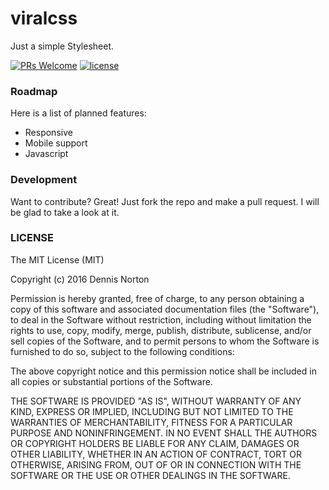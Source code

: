 # viralcss
Just a simple Stylesheet.

[![PRs Welcome](https://img.shields.io/badge/PRs-welcome-brightgreen.svg)](https://github.com/Mr-Antivirus/viralcss/pull/new/master)
[![license](https://img.shields.io/badge/license-MIT-blue.svg)](https://github.com/Mr-Antivirus/viralcss/blob/master/LICENSE)

### Roadmap
Here is a list of planned features:
* Responsive
* Mobile support
* Javascript

### Development
Want to contribute? Great!
Just fork the repo and make a pull request. I will be glad to take a look at it.

### LICENSE
The MIT License (MIT)

Copyright (c) 2016 Dennis Norton

Permission is hereby granted, free of charge, to any person obtaining a copy
of this software and associated documentation files (the "Software"), to deal
in the Software without restriction, including without limitation the rights
to use, copy, modify, merge, publish, distribute, sublicense, and/or sell
copies of the Software, and to permit persons to whom the Software is
furnished to do so, subject to the following conditions:

The above copyright notice and this permission notice shall be included in all
copies or substantial portions of the Software.

THE SOFTWARE IS PROVIDED "AS IS", WITHOUT WARRANTY OF ANY KIND, EXPRESS OR
IMPLIED, INCLUDING BUT NOT LIMITED TO THE WARRANTIES OF MERCHANTABILITY,
FITNESS FOR A PARTICULAR PURPOSE AND NONINFRINGEMENT. IN NO EVENT SHALL THE
AUTHORS OR COPYRIGHT HOLDERS BE LIABLE FOR ANY CLAIM, DAMAGES OR OTHER
LIABILITY, WHETHER IN AN ACTION OF CONTRACT, TORT OR OTHERWISE, ARISING FROM,
OUT OF OR IN CONNECTION WITH THE SOFTWARE OR THE USE OR OTHER DEALINGS IN THE
SOFTWARE.
